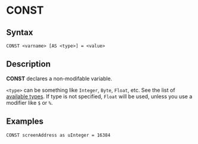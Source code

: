 # CONST

## Syntax


```
CONST <varname> [AS <type>] = <value>
```


## Description

**CONST** declares a non-modifable variable.

`<type>` can be something like `Integer`, `Byte`, `Float`, etc.
See the list of [available types](types.md#types). If type is not specified,
`Float` will be used, unless you use a modifier like `$` or `%`.

## Examples


```
CONST screenAddress as uInteger = 16384
```

